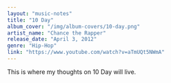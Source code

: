 ```yaml
---
layout: "music-notes"
title: "10 Day"
album_cover: "/img/album-covers/10-day.png"
artist_name: "Chance the Rapper"
release_date: "April 3, 2012"
genre: "Hip-Hop"
link: "https://www.youtube.com/watch?v=aTmUQt5NWmA"
---
```


This is where my thoughts on 10 Day will live.

